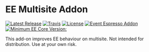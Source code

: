 EE Multisite Addon
=========
[![Latest Release](https://img.shields.io/github/tag/eventespresso/eea-multisite.svg?style=flat&label=Latest%20Release)](https://github.com/eventespresso/eea-multisite/releases)
[![Travis](https://travis-ci.org/eventespresso/eea-multisite.svg?branch=master)](https://travis-ci.org/eventespresso/eea-multisite)
[![License](https://img.shields.io/badge/License-GPLv2-blue.svg?style=flat)](https://www.gnu.org/licenses/gpl-2.0.html)
[![Event Espresso Addon](https://img.shields.io/badge/Addon%20For-Event%20Espresso-blue.svg)](https://github.com/eventespresso/event-espresso-core)
[![Minimum EE Core Version:](https://img.shields.io/badge/Minimum%20%20EE%20version:-4.9.37.p-red.svg)](https://github.com/eventespresso/event-espresso-core/releases/tag/4.9.26.p)

This add-on improves EE behaviour on multisite. Not intended for distribution. Use at your own risk.

